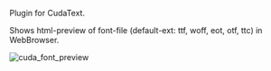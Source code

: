 Plugin for CudaText.

Shows html-preview of font-file (default-ext: ttf, woff, eot, otf, ttc) in WebBrowser.

![cuda_font_preview](https://github.com/user-attachments/assets/2aaa2084-a2c7-4443-92ec-32f1b3d544ec)
